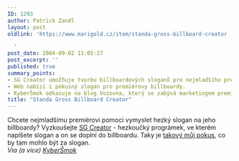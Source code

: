 ```yaml
---
ID: 1293
author: Patrick Zandl
layout: post
oldlink: 'https://www.marigold.cz/item/standa-gross-billboard-creator

  '
post_date: 2004-09-02 11:05:27
post_excerpt: ''
published: true
summary_points:
- SG Creator umožňuje tvorbu billboardových sloganů pro nejmladšího premiéra.
- Web nabízí i pokusný slogan pro premiérovy billboardy.
- KyberŠmok odkazuje na blog Vozovna, který se zabývá marketingem premiéra.
title: "Standa Gross Billboard Creator"
---
```


<p>
Chcete nejmladšímu premiérovi pomoci vymyslet hezký slogan na jeho billboardy? Vyzkoušejte <a href="http://vembloud.wz.cz">SG Creator</a> - hezkoučký prográmek, ve kterém napíšete slogan a on se doplní do billboardu. Taky je <a href="http://vembloud.wz.cz/standa.php?id=2595">takový můj pokus</a>, co by tam mohlo být za slogan. <br/><i>Via (a více) <a href="http://blog.vozovna.cz/1093979834-grossuv-promysleny-marketing-dostava-na-internetu-zabrat.html">KyberŠmok</a></i>
</p>